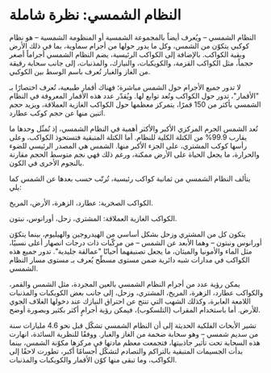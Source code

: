# النظام الشمسي: نظرة شاملة

النظام الشمسي – ويُعرف أيضاً بالمجموعة الشمسية أو المنظومة الشمسية – هو نظام كوكبي يتكوّن من الشمس، وكل ما يدور حولها من أجرام سماوية، بما في ذلك الأرض وبقية الكواكب. بالإضافة إلى الكواكب الرئيسية، يضم النظام الشمسي أجراماً أصغر حجماً، مثل الكواكب القزمة، والكويكبات، والنيازك، والمذنبات، إلى جانب سحابة رقيقة من الغاز والغبار تُعرف باسم الوسط بين الكوكبي.

لا تدور جميع الأجرام حول الشمس مباشرة؛ فهناك أقمار طبيعية، تُعرف اختصارًا بـ "الأقمار"، تدور حول الكواكب وتُعد توابع لها. ويُقدّر عدد هذه الأقمار المعروفة في النظام الشمسي بأكثر من 150 قمرًا، يتمركز معظمها حول الكواكب الغازية العملاقة، ويزيد حجم اثنين منها عن حجم كوكب عطارد.

تُعد الشمس الجرم المركزي الأكبر والأكثر أهمية في النظام الشمسي، إذ تُمثّل وحدها ما يقارب 99.9% من الكتلة الكلية للنظام. أما الكتلة المتبقية فتستحوذ الكواكب، وعلى رأسها كوكب المشتري، على الجزء الأكبر منها. الشمس هي المصدر الرئيسي للضوء والحرارة، ما يجعل الحياة على الأرض ممكنة، ورغم ذلك فهي نجم متوسط الحجم مقارنة بالنجوم الأخرى في الكون.

يتألف النظام الشمسي من ثمانية كواكب رئيسية، تُرتّب حسب بعدها عن الشمس كما يلي:

الكواكب الصخرية: عطارد، الزهرة، الأرض، المريخ.

الكواكب الغازية العملاقة: المشتري، زحل، أورانوس، نبتون.

يتكون كل من المشتري وزحل بشكل أساسي من الهيدروجين والهيليوم، بينما يتكوّن أورانوس ونبتون – وهما الأبعد عن الشمس – من مركّبات ذات درجات انصهار أعلى نسبيًا، مثل الماء والأمونيا والميثان، ما يجعل تصنيفهما أحيانًا "عمالقة جليدية". تدور جميع هذه الكواكب في مدارات شبه دائرية ضمن مستوى مسطّح يُعرف بـ مستوى مسار النظام الشمسي.

يمكن رؤية عدد من أجرام النظام الشمسي بالعين المجردة، مثل الشمس والقمر، والكواكب عطارد، الزهرة، المريخ، المشتري، وزحل، إلى جانب بعض الكويكبات والمذنبات اللامعة العابرة، وكذلك الشهب التي تنتج عن احتراق النيازك عند دخولها الغلاف الجوي للأرض. أما باستخدام المقراب (التلسكوب)، فيمكن رؤية أجرامٍ أكثر بكثير وبصورة أوضح.

تشير الأبحاث الفلكية الحديثة إلى أن النظام الشمسي تشكّل قبل نحو 4.6 مليارات سنة من سديم شمسي – وهو سحابة ضخمة من الغاز والغبار. ووفقًا للنظرية السائدة، انهارت هذه السحابة تحت تأثير جاذبيتها، فتجمعت معظم مادتها في مركزها مكوّنة الشمس، بينما بدأت الجسيمات المتبقية بالتراكم والتصادم لتشكّل أجسامًا أكبر، تطورت لاحقًا إلى الكواكب، وما تبقى منها كوّن الأقمار والكويكبات والمذنبات.
